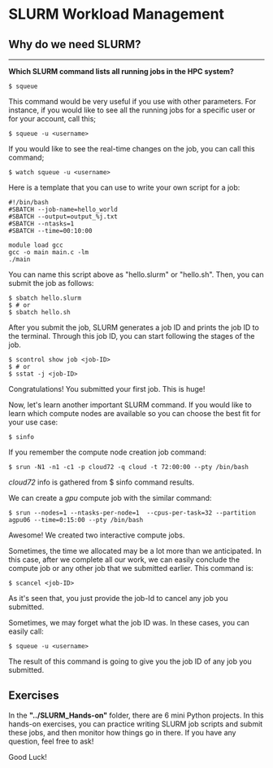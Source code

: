# SLURM Workload Management

## Why do we need SLURM?

--------

__Which SLURM command lists all running jobs in the HPC system?__

    $ squeue

This command would be very useful if you use with other parameters. For instance, if you would like to see all the running jobs for a specific user or for your account, call this;

    $ squeue -u <username>

If you would like to see the real-time changes on the job, you can call this command;

    $ watch squeue -u <username>

Here is a template that you can use to write your own script for a job:

    #!/bin/bash
    #SBATCH --job-name=hello_world
    #SBATCH --output=output_%j.txt
    #SBATCH --ntasks=1
    #SBATCH --time=00:10:00

    module load gcc
    gcc -o main main.c -lm
    ./main

You can name this script above as "hello.slurm" or "hello.sh". Then, you can submit the job as follows:

    $ sbatch hello.slurm
    $ # or
    $ sbatch hello.sh

After you submit the job, SLURM generates a job ID and prints the job ID to the terminal. Through this job ID, you can start following the stages of the job.

    $ scontrol show job <job-ID>
    $ # or
    $ sstat -j <job-ID>

Congratulations! You submitted your first job. This is huge!

Now, let's learn another important SLURM command.
If you would like to learn which compute nodes are available so you can choose the best fit for your use case: 

    $ sinfo

If you remember the compute node creation job command:

    $ srun -N1 -n1 -c1 -p cloud72 -q cloud -t 72:00:00 --pty /bin/bash

_cloud72_ info is gathered from $ sinfo command results.

We can create a _gpu_ compute job with the similar command:

    $ srun --nodes=1 --ntasks-per-node=1  --cpus-per-task=32 --partition agpu06 --time=0:15:00 --pty /bin/bash

Awesome! We created two interactive compute jobs. 

Sometimes, the time we allocated may be a lot more than we anticipated. In this case, after we complete all our work, we can easily conclude the compute job or any other job that we submitted earlier. This command is:

    $ scancel <job-ID>

As it's seen that, you just provide the job-Id to cancel any job you submitted. 

Sometimes, we may forget what the job ID was. In these cases, you can easily call:

    $ squeue -u <username>

The result of this command is going to give you the job ID of any job you submitted.



## Exercises

In the __"../SLURM_Hands-on"__ folder, there are 6 mini Python projects. In this hands-on exercises, you can practice writing SLURM job scripts and submit these jobs, and then monitor how things go in there. If you have any question, feel free to ask!

Good Luck!


